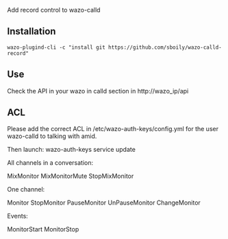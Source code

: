 Add record control to wazo-calld

Installation
------------

    wazo-plugind-cli -c "install git https://github.com/sboily/wazo-calld-record"

Use
---

Check the API in your wazo in calld section in http://wazo_ip/api

ACL
---

Please add the correct ACL in /etc/wazo-auth-keys/config.yml for the user wazo-calld to talking with amid.

Then launch:
    wazo-auth-keys service update



All channels in a conversation:

MixMonitor
MixMonitorMute
StopMixMonitor

One channel:

Monitor
StopMonitor
PauseMonitor
UnPauseMonitor
ChangeMonitor

Events:

MonitorStart
MonitorStop

